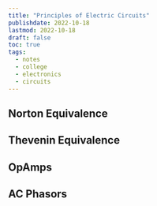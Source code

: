 ```yaml
---
title: "Principles of Electric Circuits"
publishdate: 2022-10-18
lastmod: 2022-10-18
draft: false
toc: true
tags:
  - notes
  - college
  - electronics
  - circuits
---
```


## Norton Equivalence

## Thevenin Equivalence

## OpAmps

## AC Phasors

